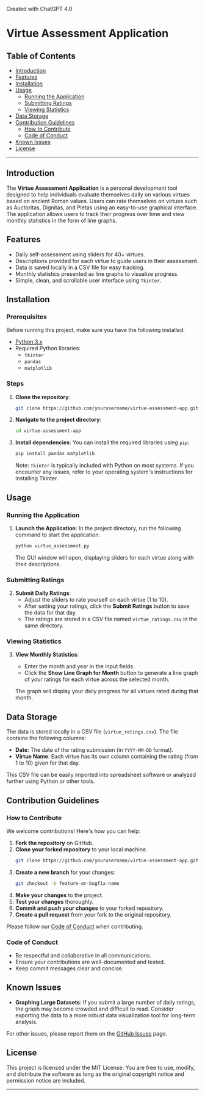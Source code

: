 Created with ChatGPT 4.0

# Virtue Assessment Application

## Table of Contents

- [Introduction](#introduction)
- [Features](#features)
- [Installation](#installation)
- [Usage](#usage)
  - [Running the Application](#running-the-application)
  - [Submitting Ratings](#submitting-ratings)
  - [Viewing Statistics](#viewing-statistics)
- [Data Storage](#data-storage)
- [Contribution Guidelines](#contribution-guidelines)
  - [How to Contribute](#how-to-contribute)
  - [Code of Conduct](#code-of-conduct)
- [Known Issues](#known-issues)
- [License](#license)

---

## Introduction

The **Virtue Assessment Application** is a personal development tool designed to help individuals evaluate themselves daily on various virtues based on ancient Roman values. Users can rate themselves on virtues such as Auctoritas, Dignitas, and Pietas using an easy-to-use graphical interface. The application allows users to track their progress over time and view monthly statistics in the form of line graphs.

## Features

- Daily self-assessment using sliders for 40+ virtues.
- Descriptions provided for each virtue to guide users in their assessment.
- Data is saved locally in a CSV file for easy tracking.
- Monthly statistics presented as line graphs to visualize progress.
- Simple, clean, and scrollable user interface using `Tkinter`.

## Installation

### Prerequisites

Before running this project, make sure you have the following installed:

- [Python 3.x](https://www.python.org/downloads/)
- Required Python libraries:
  - `tkinter`
  - `pandas`
  - `matplotlib`

### Steps

1. **Clone the repository**:
   ```bash
   git clone https://github.com/yourusername/virtue-assessment-app.git
   ```

2. **Navigate to the project directory**:
   ```bash
   cd virtue-assessment-app
   ```

3. **Install dependencies**:
   You can install the required libraries using `pip`:
   ```bash
   pip install pandas matplotlib
   ```

   Note: `Tkinter` is typically included with Python on most systems. If you encounter any issues, refer to your operating system's instructions for installing Tkinter.

## Usage

### Running the Application

1. **Launch the Application**:
   In the project directory, run the following command to start the application:
   ```bash
   python virtue_assessment.py
   ```

   The GUI window will open, displaying sliders for each virtue along with their descriptions.

### Submitting Ratings

2. **Submit Daily Ratings**:
   - Adjust the sliders to rate yourself on each virtue (1 to 10).
   - After setting your ratings, click the **Submit Ratings** button to save the data for that day.
   - The ratings are stored in a CSV file named `virtue_ratings.csv` in the same directory.

### Viewing Statistics

3. **View Monthly Statistics**:
   - Enter the month and year in the input fields.
   - Click the **Show Line Graph for Month** button to generate a line graph of your ratings for each virtue across the selected month.

   The graph will display your daily progress for all virtues rated during that month.

## Data Storage

The data is stored locally in a CSV file (`virtue_ratings.csv`). The file contains the following columns:

- **Date**: The date of the rating submission (in `YYYY-MM-DD` format).
- **Virtue Name**: Each virtue has its own column containing the rating (from 1 to 10) given for that day.

This CSV file can be easily imported into spreadsheet software or analyzed further using Python or other tools.

## Contribution Guidelines

### How to Contribute

We welcome contributions! Here's how you can help:

1. **Fork the repository** on GitHub.
2. **Clone your forked repository** to your local machine.
   ```bash
   git clone https://github.com/yourusername/virtue-assessment-app.git
   ```
3. **Create a new branch** for your changes:
   ```bash
   git checkout -b feature-or-bugfix-name
   ```
4. **Make your changes** to the project.
5. **Test your changes** thoroughly.
6. **Commit and push your changes** to your forked repository.
7. **Create a pull request** from your fork to the original repository.

Please follow our [Code of Conduct](#code-of-conduct) when contributing.

### Code of Conduct

- Be respectful and collaborative in all communications.
- Ensure your contributions are well-documented and tested.
- Keep commit messages clear and concise.

## Known Issues

- **Graphing Large Datasets**: If you submit a large number of daily ratings, the graph may become crowded and difficult to read. Consider exporting the data to a more robust data visualization tool for long-term analysis.

For other issues, please report them on the [GitHub Issues](https://github.com/yourusername/virtue-assessment-app/issues) page.

## License

This project is licensed under the MIT License. You are free to use, modify, and distribute the software as long as the original copyright notice and permission notice are included.

---
